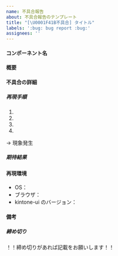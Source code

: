 ```yaml
---
name: 不具合報告
about: 不具合報告のテンプレート
title: "[\U0001F41B不具合] タイトル"
labels: ':bug: bug report :bug:'
assignees: ''
---
```


#### コンポーネント名

#### 概要

#### 不具合の詳細

##### 再現手順

1.
2.
3.
4.

→ 現象発生

##### 期待結果

#### 再現環境

- OS：
- ブラウザ：
- kintone-ui のバージョン：

#### 備考

##### 締め切り

！！締め切りがあれば記載をお願いします！！
